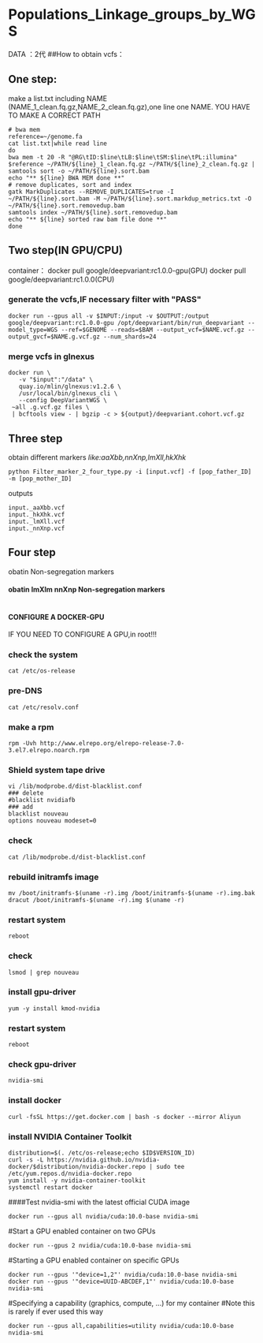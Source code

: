 # Populations_Linkage_groups_by_WGS

DATA ：2代
##How to obtain vcfs：
## One step:
make a list.txt including NAME (NAME_1_clean.fq.gz,NAME_2_clean.fq.gz),one line one NAME.
YOU HAVE TO MAKE A CORRECT PATH
```shell
# bwa mem
reference=~/genome.fa
cat list.txt|while read line
do
bwa mem -t 20 -R "@RG\tID:$line\tLB:$line\tSM:$line\tPL:illumina" $reference ~/PATH/${line}_1_clean.fq.gz ~/PATH/${line}_2_clean.fq.gz | samtools sort -o ~/PATH/${line}.sort.bam
echo "** ${line} BWA MEM done **"
# remove duplicates, sort and index
gatk MarkDuplicates --REMOVE_DUPLICATES=true -I ~/PATH/${line}.sort.bam -M ~/PATH/${line}.sort.markdup_metrics.txt -O ~/PATH/${line}.sort.removedup.bam
samtools index ~/PATH/${line}.sort.removedup.bam
echo "** ${line} sorted raw bam file done **"
done
```
## Two step(IN GPU/CPU)
container：
docker pull google/deepvariant:rc1.0.0-gpu(GPU)
docker pull google/deepvariant:rc1.0.0(CPU)
### generate the vcfs,IF necessary filter with "PASS"
```
docker run --gpus all -v $INPUT:/input -v $OUTPUT:/output google/deepvariant:rc1.0.0-gpu /opt/deepvariant/bin/run_deepvariant --model_type=WGS --ref=$GENOME --reads=$BAM --output_vcf=$NAME.vcf.gz --output_gvcf=$NAME.g.vcf.gz --num_shards=24
```
### merge vcfs in glnexus
```
docker run \
   -v "$input":"/data" \
   quay.io/mlin/glnexus:v1.2.6 \
   /usr/local/bin/glnexus_cli \
   --config DeepVariantWGS \
 ~all .g.vcf.gz files \
 | bcftools view - | bgzip -c > ${output}/deepvariant.cohort.vcf.gz
```
## Three step
obtain different markers
*like:aaXbb,nnXnp,lmXll,hkXhk*
```
python Filter_marker_2_four_type.py -i [input.vcf] -f [pop_father_ID] -m [pop_mother_ID]
```
outputs
```
input._aaXbb.vcf
input._hkXhk.vcf
input._lmXll.vcf
input._nnXnp.vcf
```
## Four step
obatin Non-segregation markers
#### obatin lmXlm nnXnp Non-segregation markers
```

```





#### CONFIGURE A DOCKER-GPU
IF YOU NEED TO CONFIGURE A GPU,in root!!!

### check the system
```
cat /etc/os-release 
```
### pre-DNS
```
cat /etc/resolv.conf
```
### make a rpm
```
rpm -Uvh http://www.elrepo.org/elrepo-release-7.0-3.el7.elrepo.noarch.rpm
```
### Shield system tape drive
```
vi /lib/modprobe.d/dist-blacklist.conf
### delete
#blacklist nvidiafb
### add
blacklist nouveau  
options nouveau modeset=0 
```
### check
```
cat /lib/modprobe.d/dist-blacklist.conf
```
### rebuild initramfs image
```
mv /boot/initramfs-$(uname -r).img /boot/initramfs-$(uname -r).img.bak  
dracut /boot/initramfs-$(uname -r).img $(uname -r) 
```
### restart system
```
reboot
```
### check 
```
lsmod | grep nouveau 
```
### install gpu-driver
```
yum -y install kmod-nvidia
```
### restart system
```
reboot
```
### check gpu-driver
```
nvidia-smi 
```
### install docker
```
curl -fsSL https://get.docker.com | bash -s docker --mirror Aliyun
```
### install NVIDIA Container Toolkit
```
distribution=$(. /etc/os-release;echo $ID$VERSION_ID) 
curl -s -L https://nvidia.github.io/nvidia-docker/$distribution/nvidia-docker.repo | sudo tee /etc/yum.repos.d/nvidia-docker.repo 
yum install -y nvidia-container-toolkit 
systemctl restart docker
```
####Test nvidia-smi with the latest official CUDA image
```
docker run --gpus all nvidia/cuda:10.0-base nvidia-smi
```
#Start a GPU enabled container on two GPUs
```
docker run --gpus 2 nvidia/cuda:10.0-base nvidia-smi
```
#Starting a GPU enabled container on specific GPUs
```
docker run --gpus '"device=1,2"' nvidia/cuda:10.0-base nvidia-smi
docker run --gpus '"device=UUID-ABCDEF,1"' nvidia/cuda:10.0-base nvidia-smi
```
#Specifying a capability (graphics, compute, ...) for my container
#Note this is rarely if ever used this way
```
docker run --gpus all,capabilities=utility nvidia/cuda:10.0-base nvidia-smi
```

